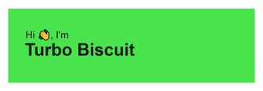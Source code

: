 ![Yes](https://raw.githubusercontent.com/TurboBiscuit/TurboBiscuit/master/header.png "Made Using REHeader https://reheader.glitch.me/home")

